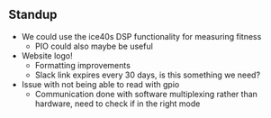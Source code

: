 ## Standup
- We could use the ice40s DSP functionality for measuring fitness
	- PIO could also maybe be useful
- Website logo!
	- Formatting improvements
	- Slack link expires every 30 days, is this something we need?
- Issue with not being able to read with gpio
	- Communication done with software multiplexing rather than hardware, need to check if in the right mode